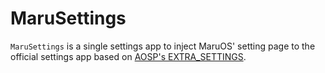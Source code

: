 # MaruSettings

`MaruSettings` is a single settings app to inject MaruOS' setting page to
the official settings app based on 
[AOSP's EXTRA_SETTINGS](https://source.android.com/devices/automotive/hmi/car_settings/add_car_settings).
